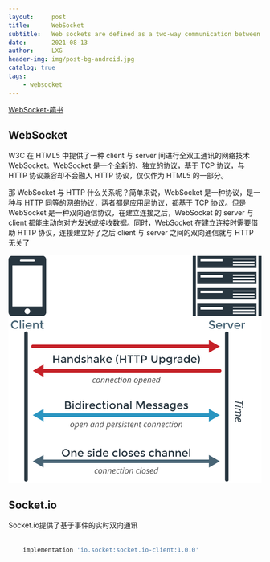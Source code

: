 ```yaml
---
layout:     post
title:      WebSocket
subtitle:   Web sockets are defined as a two-way communication between the servers and the clients, which mean both the parties, communicate and exchange data at the same time.
date:       2021-08-13
author:     LXG
header-img: img/post-bg-android.jpg
catalog: true
tags:
    - websocket
---
```


[WebSocket-简书](https://www.jianshu.com/p/4e80b931cdea)

## WebSocket

W3C 在 HTML5 中提供了一种 client 与 server 间进行全双工通讯的网络技术 WebSocket。WebSocket 是一个全新的、独立的协议，基于 TCP 协议，与 HTTP 协议兼容却不会融入 HTTP 协议，仅仅作为 HTML5 的一部分。

那 WebSocket 与 HTTP 什么关系呢？简单来说，WebSocket 是一种协议，是一种与 HTTP 同等的网络协议，两者都是应用层协议，都基于 TCP 协议。但是 WebSocket 是一种双向通信协议，在建立连接之后，WebSocket 的 server 与 client 都能主动向对方发送或接收数据。同时，WebSocket 在建立连接时需要借助 HTTP 协议，连接建立好了之后 client 与 server 之间的双向通信就与 HTTP 无关了

![websocket](/images/webrtc/websocket.png)

## Socket.io

Socket.io提供了基于事件的实时双向通讯

```gradle

    implementation 'io.socket:socket.io-client:1.0.0'

```


